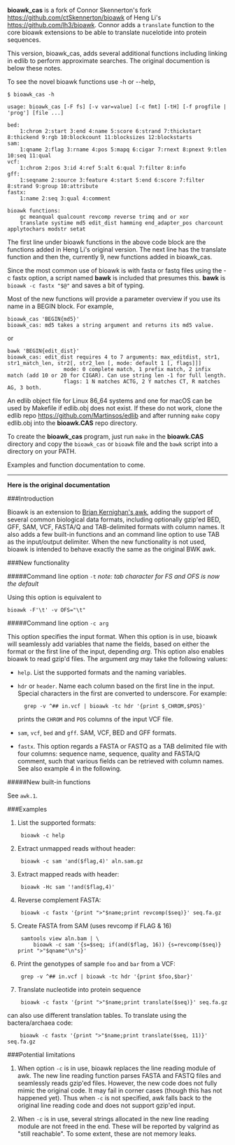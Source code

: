 **bioawk_cas** is a fork of Connor Skennerton's fork https://github.com/ctSkennerton/bioawk of Heng Li's https://github.com/lh3/bioawk. Connor adds a ``translate`` function to the core bioawk extensions to be able to translate nucelotide into protein sequences.

This version, bioawk_cas, adds several additional functions including linking in edlib to perform approximate searches. The original documention is below these notes.

To see the novel bioawk functions use -h or --help,
```
$ bioawk_cas -h

usage: bioawk_cas [-F fs] [-v var=value] [-c fmt] [-tH] [-f progfile | 'prog'] [file ...]

bed:
	1:chrom 2:start 3:end 4:name 5:score 6:strand 7:thickstart 8:thickend 9:rgb 10:blockcount 11:blocksizes 12:blockstarts 
sam:
	1:qname 2:flag 3:rname 4:pos 5:mapq 6:cigar 7:rnext 8:pnext 9:tlen 10:seq 11:qual 
vcf:
	1:chrom 2:pos 3:id 4:ref 5:alt 6:qual 7:filter 8:info 
gff:
	1:seqname 2:source 3:feature 4:start 5:end 6:score 7:filter 8:strand 9:group 10:attribute 
fastx:
	1:name 2:seq 3:qual 4:comment 

bioawk functions:
	gc meanqual qualcount revcomp reverse trimq and or xor
	translate systime md5 edit_dist hamming end_adapter_pos charcount applytochars modstr setat
```
The first line under bioawk functions in the above code block are the functions added in Heng Li's original version.
The next line has the translate function and then the, currently 9, new functions added in bioawk_cas.

Since the most common use of bioawk is with fasta or fastq files using the -c fastx option, a script named **bawk** is included that presumes this.
**bawk** is `bioawk -c fastx "$@"` and saves a bit of typing.

Most of the new functions will provide a parameter overview if you use its name in a BEGIN block. For example,
```
bioawk_cas 'BEGIN{md5}'
bioawk_cas: md5 takes a string argument and returns its md5 value.
```
or
```
bawk 'BEGIN{edit_dist}'
bioawk_cas: edit_dist requires 4 to 7 arguments: max_editdist, str1, str1_match_len, str2[, str2_len [, mode: default 1 [, flags]]]
                  mode: 0 complete match, 1 prefix match, 2 infix match (add 10 or 20 for CIGAR). Can use string len -1 for full length.
                  flags: 1 N matches ACTG, 2 Y matches CT, R matches AG, 3 both.
```
An edlib object file for Linux 86_64 systems and one for macOS can be used by Makefile if edlib.obj does not exist.
If these do not work, clone the edlib repo https://github.com/Martinsos/edlib and after running ``make`` copy edlib.obj into the **bioawk.CAS** repo directory.

To create the **bioawk_cas** program, just run ``make`` in the **bioawk.CAS** directory and copy the ``bioawk_cas`` or ``bioawk`` file and the ``bawk`` script into a directory on your PATH.

Examples and function documentation to come.

---
**Here is the original documentation**

###Introduction

Bioawk is an extension to [Brian Kernighan's awk][1], adding the support of
several common biological data formats, including optionally gzip'ed BED, GFF,
SAM, VCF, FASTA/Q and TAB-delimited formats with column names. It also adds a
few built-in functions and an command line option to use TAB as the
input/output delimiter. When the new functionality is not used, bioawk is
intended to behave exactly the same as the original BWK awk.

###New functionality

#####Command line option `-t` *note: tab character for FS and OFS is now the default*

Using this option is equivalent to

    bioawk -F'\t' -v OFS="\t"

#####Command line option `-c arg`

This option specifies the input format. When this option is in use, bioawk will
seamlessly add variables that name the fields, based on either the format or
the first line of the input, depending *arg*. This option also enables bioawk
to read gzip'd files. The argument *arg* may take the following values:

* `help`. List the supported formats and the naming variables.

* `hdr` or `header`. Name each column based on the first line in the input.
  Special characters in the first are converted to underscore. For example:

        grep -v ^## in.vcf | bioawk -tc hdr '{print $_CHROM,$POS}'

  prints the `CHROM` and `POS` columns of the input VCF file.

* `sam`, `vcf`, `bed` and `gff`. SAM, VCF, BED and GFF formats.

* `fastx`. This option regards a FASTA or FASTQ as a TAB delimited file with
  four columns: sequence name, sequence, quality and FASTA/Q comment, such that
  various fields can be retrieved with column names. See also example 4 in the
  following.

#####New built-in functions

See `awk.1`.

###Examples

1. List the supported formats:

        bioawk -c help

2. Extract unmapped reads without header:

        bioawk -c sam 'and($flag,4)' aln.sam.gz

3. Extract mapped reads with header:

        bioawk -Hc sam '!and($flag,4)'

4. Reverse complement FASTA:

        bioawk -c fastx '{print ">"$name;print revcomp($seq)}' seq.fa.gz

5. Create FASTA from SAM (uses revcomp if FLAG & 16)

        samtools view aln.bam | \
            bioawk -c sam '{s=$seq; if(and($flag, 16)) {s=revcomp($seq)} print ">"$qname"\n"s}'

6. Print the genotypes of sample `foo` and `bar` from a VCF:

        grep -v ^## in.vcf | bioawk -tc hdr '{print $foo,$bar}'

7. Translate nucleotide into protein sequence
 
        bioawk -c fastx '{print ">"$name;print translate($seq)}' seq.fa.gz
can also use different translation tables.  To translate using the
bactera/archaea code:

        bioawk -c fastx '{print ">"$name;print translate($seq, 11)}' seq.fa.gz



###Potential limitations

1. When option `-c` is in use, bioawk replaces the line reading module of awk.
   The new line reading function parses FASTA and FASTQ files and seamlessly
   reads gzip'ed files. However, the new code does not fully mimic the original
   code. It may fail in corner cases (though this has not happened yet). Thus
   when `-c` is not specified, awk falls back to the original line reading code
   and does not support gzip'ed input.

2. When `-c` is in use, several strings allocated in the new line reading
   module are not freed in the end. These will be reported by valgrind as
   "still reachable". To some extent, these are not memory leaks.


[1]: http://www.cs.princeton.edu/~bwk/btl.mirror/
